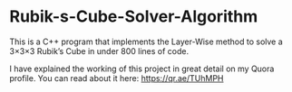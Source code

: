 # Rubik-s-Cube-Solver-Algorithm
This is a C++ program that implements the Layer-Wise method to solve a 3×3×3 Rubik’s Cube in under 800 lines of code.

I have explained the working of this project in great detail on my Quora profile. You can read about it here: https://qr.ae/TUhMPH
